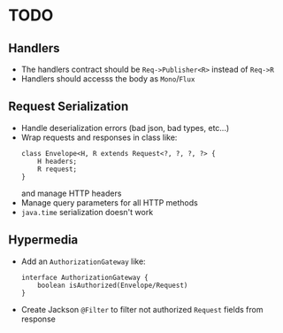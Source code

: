 # TODO

## Handlers
- The handlers contract should be `Req->Publisher<R>` instead of `Req->R`
- Handlers should accesss the body as `Mono`/`Flux`
    
## Request Serialization
- Handle deserialization errors (bad json, bad types, etc...)
- Wrap requests and responses in class like:
    ```
    class Envelope<H, R extends Request<?, ?, ?, ?> {    
        H headers;
        R request;
    }
    ```
    and manage HTTP headers
- Manage query parameters for all HTTP methods
- `java.time` serialization doesn't work

## Hypermedia
- Add an `AuthorizationGateway` like:
    ```
    interface AuthorizationGateway {
        boolean isAuthorized(Envelope/Request)
    }
    ```
- Create Jackson `@Filter` to filter not authorized `Request` fields from response